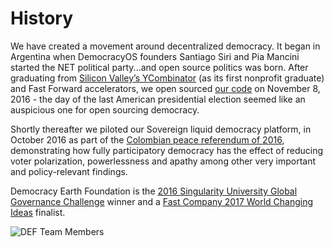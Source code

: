 # History

We have created a movement around decentralized democracy. It began in Argentina when DemocracyOS founders Santiago Siri and Pia Mancini started the NET political party...and open source politics was born.  After graduating from [Silicon Valley’s YCombinator](https://www.fastcompany.com/3043388/why-y-combinator-funded-a-radical-political-party-in-argentina) (as its first nonprofit graduate) and Fast Forward accelerators, we open sourced  [our code](https://github.com/DemocracyEarth/sovereign) on November 8, 2016 - the day of the last American presidential election seemed like an auspicious one for open sourcing democracy.  

Shortly thereafter we piloted our Sovereign liquid democracy platform, in October 2016 as part of the [Colombian peace referendum of 2016](https://www.fastcompany.com/3062386/democracy-is-getting-a-reboot-on-the-blockchain), demonstrating how fully participatory democracy has the effect of reducing voter polarization, powerlessness and apathy among other very important and policy-relevant findings.  

Democracy Earth Foundation is the [2016 Singularity University Global Governance Challenge](https://su.org/summits/su-global-summit/) winner and a [Fast Company 2017 World Changing Ideas](https://www.fastcompany.com/3068873/announcing-the-winners-of-the-2017-world-changing-ideas-awards) finalist.


![DEF Team Members](img/DEFTeamMembers.png)

